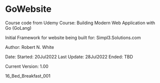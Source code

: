 # GoWebsite

Course code from Udemy Course:
Building Modern Web Application with Go (GoLang)

Initial Framework for website being built for:
Simpl3.Solutions.com

Author:
Robert N. White

Date:
Started: 20Jul2022
Last Update: 28Jul2022
Ended: TBD

Current Version:
1.00

16_Bed_Breakfast_001
